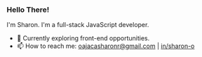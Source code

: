 ### Hello There!
I'm Sharon. I'm a full-stack JavaScript developer.
- 🌱 Currently exploring front-end opportunities.
- 📫 How to reach me: <oajacasharonr@gmail.com> | [in/sharon-o](https://www.linkedin.com/in/sharon-o/)
